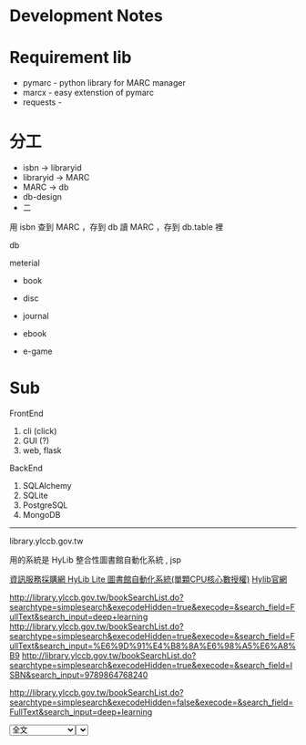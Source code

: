 # Development Notes


# Requirement lib
* pymarc - python library for  MARC manager
* marcx - easy extenstion of pymarc
* requests -


# 分工


* isbn ->  libraryid
* libraryid -> MARC
* MARC -> db
* db-design
* 二

用 isbn 查到  MARC ，存到 db
讀 MARC ，存到 db.table 裡

db 

meterial
* book
* disc
* journal 

* ebook
* e-game



# Sub

FrontEnd
1. cli (click)
2. GUI (?)
3. web, flask

BackEnd
1. SQLAlchemy
1. SQLite
2. PostgreSQL
2. MongoDB






















----
library.ylccb.gov.tw

用的系統是  HyLib 整合性圖書館自動化系統 , jsp

[資訊服務採購網 HyLib Lite 圖書館自動化系統(單顆CPU核心數授權)](https://www.cloudmarketplace.org.tw/order/Match/Software/1050204/8/15081)
[Hylib官網](https://solution.hyweb.com.tw/hylib/)


http://library.ylccb.gov.tw/bookSearchList.do?searchtype=simplesearch&execodeHidden=true&execode=&search_field=FullText&search_input=deep+learning
http://library.ylccb.gov.tw/bookSearchList.do?searchtype=simplesearch&execodeHidden=true&execode=&search_field=FullText&search_input=%E6%9D%91%E4%B8%8A%E6%98%A5%E6%A8%B9
http://library.ylccb.gov.tw/bookSearchList.do?searchtype=simplesearch&execodeHidden=true&execode=&search_field=ISBN&search_input=9789864768240


http://library.ylccb.gov.tw/bookSearchList.do?searchtype=simplesearch&execodeHidden=false&execode=&search_field=FullText&search_input=deep+learning

<select id="search_field" name="search_field">
<option value="FullText">全文</option>
<option value="TI">題名 </option>
<option value="PN">個人作者</option>
<option value="PU">出版者 </option>
<option value='CN'>團體作者</option>
<option value="ISBN">ISBN</option>
<option value="SE">叢書名 </option>
<option value="CNO">索書號 </option>
<option value="ACN">條碼號 </option>


<option value='ISSN'>ISSN </option>
<option value='SU'>主題 </option>

http://library.ylccb.gov.tw/bookDetail.do?id=573643

title
author
publisher
CN'>團體作者
isbn
serial
callnumber


http://library.ylccb.gov.tw/exportISOPage.jsp?books=573643

CLASSTYPE
* <option value="CCL">中文圖書分類法</option>
* <option value="DDC">杜威十進分類法</option>
* 美國國家醫學  NLM


var classtype = {"DDC":[{"name":"全部","code":"all"},{"name":"電腦科學、資訊與總類","code":"0"},{"name":"哲學與心理學","code":"1"},{"name":"宗教","code":"2"},{"name":"社會科學","code":"3"},{"name":"語言","code":"4"},{"name":"自然科學","code":"5"},{"name":"技術應用科學","code":"6"},{"name":"藝術與休閒","code":"7"},{"name":"文學","code":"8"},{"name":"歷史、地理與傳記","code":"9"}],"CCL":[{"name":"全部","code":"all"},{"name":"總論","code":"0"},{"name":"哲學類","code":"1"},{"name":"宗教類","code":"2"},{"name":"科學類","code":"3"},{"name":"應用科學類","code":"4"},{"name":"社會科學類","code":"5"},{"name":"史地類","code":"6"},{"name":"世界史地","code":"7"},{"name":"語言文學類","code":"8"},{"name":"藝術類","code":"9"}],"all":[{"name":"全部","code":"all"}]};


<span id="simplesearchkeepsite">
								<label title="館藏地/室">館藏地/室：</label>
								<select id="keepsitelimit">

									<option value=""> 請選擇</option>

									<option value="EL"> 二崙鄉立圖書館</option>

									<option value="KH"> 口湖鄉立圖書館</option>

									<option value="TK"> 土庫鎮立圖書館</option>

									<option value="TKMG"> 土庫鎮馬光分館</option>

									<option value="TP"> 大埤鄉立圖書館</option>

									<option value="YC"> 元長鄉立圖書館</option>

									<option value="YLJ"> 文化處兒童室</option>

									<option value="YLR"> 文化處參考室</option>

									<option value="YLS"> 文化處視聽期刊室</option>

									<option value="YL"> 文化處圖書室</option>

									<option value="TM"> 斗六市中山分館</option>

									<option value="TL"> 斗六市立繪本館</option>

									<option value="TN"> 斗南鎮立圖書館</option>

									<option value="CL"> 水林鄉立圖書館</option>

									<option value="PK"> 北港鎮立圖書館</option>

									<option value="KC"> 古坑鄉立圖書館</option>

									<option value="TC"> 台西鄉立圖書館</option>

									<option value="SH"> 四湖鄉立圖書館</option>

									<option value="SL"> 西螺鎮立圖書館</option>

									<option value="DC"> 東勢鄉立圖書館</option>

									<option value="LN"> 林內鄉立圖書館</option>

									<option value="HW"> 虎尾鎮立圖書館</option>

									<option value="LB"> 崙背鄉立圖書館</option>

									<option value="ML"> 麥寮鄉立圖書館</option>

									<option value="YLD"> 雲林分區資源中心</option>

									<option value="GTMY"> 莿桐鄉麻園分館</option>

									<option value="BC"> 褒忠鄉立圖書館</option>



								</select>
							</span>



							<label title="特藏">特藏：</label>
			<select name="cln" id="clnSelect">
			<option value="all" >全部</option>

				<option value="B" >一般圖書</option>

				<option value="RJ" >不可外借兒童書</option>

				<option value="JPN" ></option>

				<option value="PAD" >平板電腦</option>

				<option value="LJ" >幼兒圖書</option>

				<option value="LJE" >幼兒圖書(西文)</option>

				<option value="IND" >印尼圖書</option>

				<option value="IN" ></option>

				<option value="L" >地方文獻</option>

				<option value="M" >地圖</option>

				<option value="RE" >西文參考書</option>

				<option value="E" >西文圖書</option>

				<option value="TBC" >巡迴書箱(咖啡)</option>

				<option value="TBS" >巡迴書箱(學校)</option>

				<option value="J" >兒童書</option>

				<option value="JE" >兒童書(西文)</option>

				<option value="OT" >其它</option>

				<option value="YA" >青少年</option>

				<option value="CAM" >柬埔寨</option>

				<option value="XX" >活動用書</option>

				<option value="THA" >泰國</option>

				<option value="MAY" >馬來西亞</option>

				<option value="R" >參考書</option>

				<option value="PR" >推廣閱讀</option>

				<option value="S" >期刊</option>

				<option value="RP" >菲律賓</option>

				<option value="VIE" >越南圖書</option>

				<option value="YL" >雲林文獻</option>

				<option value="JYL" >雲林縣政府出版品：兒童</option>

				<option value="SL" >微縮軟片</option>

				<option value="N" >新書</option>

				<option value="CD" >雷射唱片</option>

				<option value="LD" >雷射影碟</option>

				<option value="BA" >圖書附件</option>

				<option value="CM" >漫畫書</option>

				<option value="OB" >銀髮族</option>

				<option value="LAO" >寮國</option>

				<option value="VCD" >影音壓縮光碟</option>

				<option value="DVD" >數位影音光碟(DVD )</option>

				<option value="NDVD" >數位影音光碟</option>

				<option value="MV" >樂譜</option>

				<option value="BUR" >緬甸</option>

				<option value="AC" >錄音帶</option>

				<option value="VC" >錄影帶</option>

				<option value="SB" >館藏特色叢書</option>

				<option value="BD" >藍光光碟</option>

				<option value="GB" >贈書</option>

			</select>
		</p>


Rer:
1. [UNIMarcReader](https://gist.github.com/isergey/1051026)
2. [Schema/Book](https://schema.org/Book)